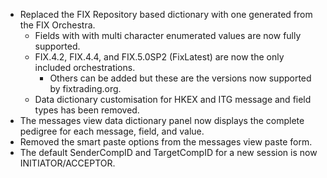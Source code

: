 * Replaced the FIX Repository based dictionary with one generated from the FIX Orchestra.
	* Fields with with multi character enumerated values are now fully supported.
	* FIX.4.2, FIX.4.4, and FIX.5.0SP2 (FixLatest) are now the only included orchestrations.
		* Others can be added but these are the versions now supported by fixtrading.org.
	* Data dictionary customisation for HKEX and ITG message and field types has been removed.
* The messages view data dictionary panel now displays the complete pedigree for each message, field, and value.
* Removed the smart paste options from the messages view paste form.
* The default SenderCompID and TargetCompID for a new session is now INITIATOR/ACCEPTOR.